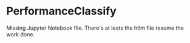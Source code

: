 # PerformanceClassify

Missing Jupyter Notebook file. There's at leats the htlm file resume the work done.
